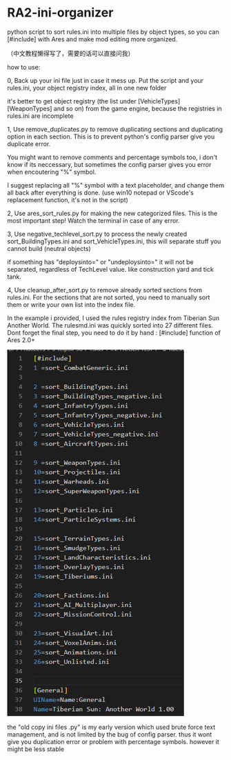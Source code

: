 # RA2-ini-organizer
python script to sort rules.ini into multiple files by object types, so you can [#include] with Ares and make mod editing more organized.

（中文教程懒得写了，需要的话可以直接问我）

how to use:

0, Back up your ini file just in case it mess up. Put the script and your rules.ini, your object registry index, all in one new folder

it's better to get object registry (the list under [VehicleTypes] [WeaponTypes] and so on) from the game engine, because the registries in rules.ini are incomplete

1, Use remove_duplicates.py to remove duplicating sections and duplicating option in each section. This is to prevent python's config parser give you duplicate error. 

You might want to remove comments and percentage symbols too, i don't know if its neccessary, but sometimes the config parser gives you error when encoutering "%" symbol.

I suggest replacing all "%" symbol with a text placeholder, and change them all back after everything is done. (use win10 notepad or VScode's replacement function, it's not in the script)

2, Use ares_sort_rules.py for making the new categorized files. This is the most important step! Watch the terminal in case of any error.

3, Use negative_techlevel_sort.py to process the newly created sort_BuildingTypes.ini and sort_VehicleTypes.ini, this will separate stuff you cannot build (neutral objects) 

if something has "deploysinto=" or "undeploysinto=" it will not be separated, regardless of TechLevel value. like construction yard and tick tank.

4, Use cleanup_after_sort.py to remove already sorted sections from rules.ini. For the sections that are not sorted, you need to manually sort them or write your own list into the index file.

In the example i provided, I used the rules registry index from Tiberian Sun Another World. 
The rulesmd.ini was quickly sorted into 27 different files. 
Dont forget the final step, you need to do it by hand : [#include]  function of Ares 2.0+

![alt text](https://github.com/NordlichtS/RA2-ini-organizer/blob/main/EXAMPLES/ARES%20RULES%20INCLUDE.png)

the "old copy ini files .py" is my early version which used brute force text management, and is not limited by the bug of config parser. thus it wont give you duplication error or problem with percentage symbols. however it might be less stable

